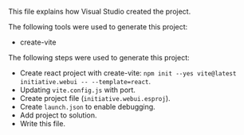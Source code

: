 This file explains how Visual Studio created the project.

The following tools were used to generate this project:
- create-vite

The following steps were used to generate this project:
- Create react project with create-vite: `npm init --yes vite@latest initiative.webui -- --template=react`.
- Updating `vite.config.js` with port.
- Create project file (`initiative.webui.esproj`).
- Create `launch.json` to enable debugging.
- Add project to solution.
- Write this file.
